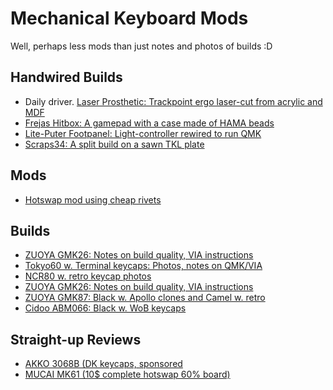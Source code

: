 # Mechanical Keyboard Mods

Well, perhaps less mods than just notes and photos of builds :D

## Handwired Builds
- Daily driver. [Laser Prosthetic: Trackpoint ergo laser-cut from acrylic and MDF](homemade/LaserProsthetic/README.md)
- [Frejas Hitbox: A gamepad with a case made of HAMA beads](homemade/FrejasHitbox/README.md)
- [Lite-Puter Footpanel: Light-controller rewired to run QMK](homemade/LitePuter/README.md)
- [Scraps34: A split build on a sawn TKL plate](homemade/Scraps34/README.md)

## Mods
- [Hotswap mod using cheap rivets](mods/rivet_hotswap/README.md)

## Builds
- [ZUOYA GMK26: Notes on build quality, VIA instructions](premade/Zuoya_GMK26/README.md)
- [Tokyo60 w. Terminal keycaps: Photos, notes on QMK/VIA](Tokyo60/README.md)
- [NCR80 w. retro keycap photos](premade/NCR80/README.md)
- [ZUOYA GMK26: Notes on build quality, VIA instructions](premade/Zuoya_GMK26/README.md)
- [ZUOYA GMK87: Black w. Apollo clones and Camel w. retro]([premade/Zuoya_GMK87/README.md)
- [Cidoo ABM066: Black w. WoB keycaps](premade/Cidoo_ABM066/README.md)

## Straight-up Reviews
- [AKKO 3068B (DK keycaps, sponsored](premade/AKKO_3068B/README.md)
- [MUCAI MK61 (10$ complete hotswap 60% board)](premade/MUCAI_MK61/README.md)
